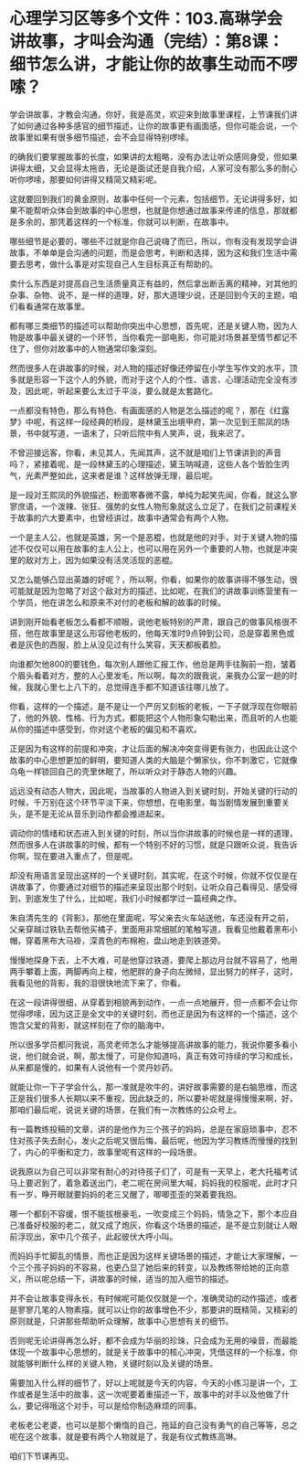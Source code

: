 # 心理学习区等多个文件：103.高琳学会讲故事，才叫会沟通（完结）：第8课：细节怎么讲，才能让你的故事生动而不啰嗦？

学会讲故事，才教会沟通，你好，我是高灵，欢迎来到故事里课程，上节课我们讲了如何通过各种多感官的细节描述，让你的故事更有画面感，但你可能会说，一个故事里如果有很多细节描述，会不会显得特别啰嗦。

的确我们要掌握故事的长度，如果讲的太粗略，没有办法让听众感同身受，但如果讲得太细，又会显得太拖沓，无论是面试还是自我介绍，人家可没有那么多的耐心听你啰嗦，那要如何讲得又精简又精彩呢。

这就要回到我们的黄金原则，故事中任何一个元素，包括细节，无论讲得多好，如果不能帮听众体会到故事的中心思想，也就是你想通过故事来传递的信息，那就都是多余的，那凭着这样的一个标准，你就可以判断，在故事中。

哪些细节是必要的，哪些不过就是你自己说嗨了而已，所以，你有没有发现学会讲故事，不单单是会沟通的问题，而是会思考，判断和选择，因为这和我们生活中需要去思考，做什么事是对实现自己人生目标真正有帮助的。

卖什么东西是对提高自己生活质量真正有益的，然后拿出断舌离的精神，对其他的杂事、杂物、说不，是一样的道理，好，那大道理少说，还是回到今天的主题，咱们看看通常在故事里。

都有哪三类细节的描述可以帮助你突出中心思想，首先呢，还是关键人物，因为人物是故事中最关键的一个环节，当你看完一部电影，你可能对场景甚至情节都记不住了，但你对故事中的人物通常印象深刻。

然而很多人在讲故事的时候，对人物的描述好像还停留在小学生写作文的水平，顶多就是形容一下这个人的外貌，而对于这个人的个性、语言、心理活动完全没有涉及，因此呢，听起来要么太过于平淡，要么就是太套路化。

一点都没有特色，那么有特色、有画面感的人物是怎么描述的呢？，那在《红露梦》中呢，有这样一段经典的桥段，是林黛玉出境甲府，第一次见到王熙凤的场景，书中就写道，一语未了，只听后院中有人笑声，说，我来迟了。

不曾迎接远客，你看，未见其人，先闻其声，这不就是咱们上节课讲到的声音吗？，紧接着呢，是一段林黛玉的心理描述，黛玉呐喊道，这些人各个皆脸生丙气，光素严整如此，这来者是谁？这样放弹无理，最后呢。

是一段对王熙凤的外貌描述，粉面寒春微不露，单纯为起笑先闻，你看，就这么寥寥庶语，一个泼辣、张狂、强势的女性人物形象就这么立足了，在我们之前课程关于故事的六大要素中，也曾经讲过，故事中通常会有两个人物。

一个是主人公，也就是英雄，另一个是恶棍，也就是他的对手，对于关键人物的描述不仅仅可以用在故事的主人公上，也可以用在另外一个重要的人物，也就是冲突里的敌对方上，因为如果没有活灵活现的恶棍。

又怎么能够凸显出英雄的好呢？，所以啊，你看，如果你的故事讲得不够生动，很可能就是因为忽略了对这个敌对方的描述，比如呢，在我们的讲故事训练营里有一个学员，他在讲怎么和原来不对付的老板和解的故事的时候。

讲到刚开始看老板怎么看都不顺眼，说他老板特别的严肃，跟自己的做事风格很不搭，他在故事里是这么形容他老板的，他每天准时9点钟到公司，总是穿着黑色或者是灰色的西服，脸上从没见过有什么笑容，天天都板着脸。

向谁都欠他800的要钱色，每次别人跟他汇报工作，他总是两手往胸前一抱，皱着个眉头看着对方，整的人心里发毛，所以啊，每次的跟我说，来我办公室一趟的时候，我就心里七上八下的，总觉得连手都不知道该往哪儿放了。

你看，这样的一个描述，是不是让一个严厉又刻板的老板，一下子就浮现在你眼前了，他的外貌、性格、行为方式，都能把这个人物形象勾勒出来，而且听的人也能从你的描述中感受到，你对这个老板的偏见和不喜欢。

正是因为有这样的前提和冲突，才让后面的解决冲突变得更有张力，也因此让这个故事的中心思想更加的鲜明，要知道人类的大脑是个懒家伙，你不刺激它，它就像乌龟一样锁回自己的壳里休眠了，所以听众对于静态人物的兴趣。

远远没有动态人物大，因此呢，当故事的人物进入到关键时刻，开始关键的行动的时候，千万别在这个环节平淡下来，你想想，在电影里，每当剧情发展到重要关头，是不是无论从音乐到动作都会推进起来。

调动你的情绪和状态进入到关键的时刻，所以当你讲故事的时候也是一样的道理，然而很多人在讲故事的时候，都有一个特别不好的习惯，就是只跟听众说，我告诉你啊，现在要进入重点了，但是呢。

却没有用语言呈现出这样的一个关键时刻，其实呢，在这个时候，你就不仅仅是在讲故事了，你要通过对细节的描述来呈现出那个时刻，让听众自己看得见、感受得到，到底发生了什么，比如呢，我们小时候都学过一篇经典之作。

朱自清先生的《背影》，那他在里面呢，写父亲去火车站送他，车还没有开之前，父亲穿越过铁轨去帮他买橘子，里面用非常细腻的笔触写道，我看见他戴着黑布小帽，穿着黑布大马褂，深青色的布棉袍，盘山地走到铁道旁。

慢慢地探身下去，上不大难，可是他穿过铁道，要爬上那边月台就不容易了，他用两手攀着上面，两脚再向上梭，他肥胖的身子向左微倾，显出努力的样子，这时，我看见他的背影，我的泪很快地流下来了，你看。

在这一段讲得很细，从穿着到相貌再到动作，一点一点地展开，但一点都不会让你觉得啰嗦，因为这正是全文中的关键时刻，而也正是因为有这样的一个描述，这个饱含父爱的背影，就这样刻在了你的脑海中。

所以很多学员都问我说，高灵老师怎么才能够提高讲故事的能力，我说你要多看小说，他们就会说，啊，那太慢了，可是你知道吗，真正有效可持续的学习和成长，从来都是慢的，如果有人说他有一个灵丹妙药。

就能让你一下子学会什么，那一准就是吹牛的，讲好故事需要的是右脑思维，而这正是我们很多人长期以来不重视，因此缺乏的，所以要补呢就是得慢慢来啊，好，那咱们最后呢，说说关键的场景，在我们有一次教练的公众号上。

有一篇教练投稿的文章，讲的是他作为三个孩子的妈妈，总是在家庭琐事中，忍不住对孩子失去耐心，发火之后呢又很后悔，最后呢，他因为学习教练而慢慢的找到了，内心的平衡和定力，故事里呢有这样的一段场景。

说我原以为自己可以非常有耐心的对待孩子们了，可是有一天早上，老大托福考试马上要迟到了，着急着送出门，老二呢在房间里大喊，妈妈我的校服呢，此时才只有一岁，睁开眼就要妈妈的老三又醒了，唧唧歪歪的哭着要我抱。

哪一个都刻不容缓，恨不能拔根豪毛，一吹变成三个妈妈，情急之下，那个本应自己准备好校服的老二，就又成了炮灰，你看这个场景的描述，是不是立刻就让人眼前浮现出，家中几个孩子，此起彼伏大呼小叫。

而妈妈手忙脚乱的情景，而也正是因为这样关键场景的描述，才能让大家理解，一个三个孩子妈妈的不容易，也更凸显了她后来的转变，以及教练带给她的正向意义，所以呢总结一下，讲故事的时候，适当的加入细节的描述。

并不会让故事变得永长，有时候呢可能仅仅就是一个，准确灵动的动作描述，或者是寥寥几笔的人物素描，就可以让你的故事增色不少，那要讲的既精简，又精彩的原则就是，只讲那些帮助听众理解，故事中心思想有关的细节。

否则呢无论讲得再怎么好，都不会成为华丽的珍珠，只会成为无用的噪音，而最能体现一个故事中心思想的，就是关于故事中的核心冲突，凭借这样的一个标准，你就能够判断什么样的关键人物，关键时刻以及关键的场景。

需要加入什么样的细节了，好以上呢就是今天的内容，今天的小练习是讲一个，工作或者是生活中的故事，这一次呢要着重描述一下，故事中的对手以及他做了什么，要记得哦这个对手，可以是给你制造麻烦的同事。

老板老公老婆，也可以是那个懒惰的自己，拖延的自己没有勇气的自己等等，总之呢在这个故事，就是要有两个人物就是了，我是有仪式教练高琳。

咱们下节课再见。